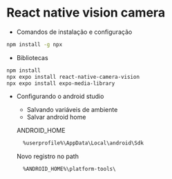 # React native vision camera

- Comandos de instalação e configuração

```bash
npm install -g npx
```

- Bibliotecas
```bash
npm install
npx expo install react-native-camera-vision
npx expo install expo-media-library
```
- Configurando o android studio
  
  - Salvando variáveis de ambiente
  - Salvar android home
  
  ANDROID_HOME
  ```txt
    %userprofile%\AppData\Local\android\Sdk
  ```
  Novo registro no path
  ```txt
    %ANDROID_HOME%\platform-tools\
  ```